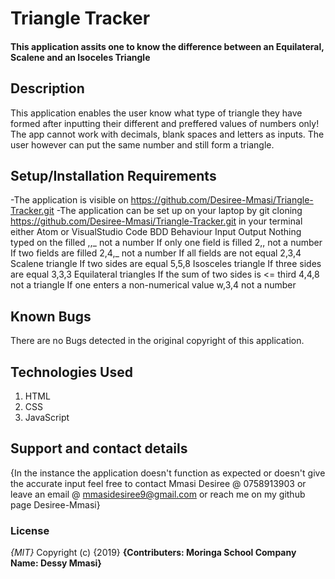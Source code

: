 # Triangle Tracker
#### This application assits one to know the difference between an Equilateral, Scalene and an Isoceles Triangle
## Description
This application enables the user know what type of triangle they have formed after inputting their different and preffered values of numbers only! The app cannot work with decimals, blank spaces and letters as inputs. The user however can put the same number and still form a triangle.
## Setup/Installation Requirements
-The application is visible on https://github.com/Desiree-Mmasi/Triangle-Tracker.git
-The application can be set up on your laptop  by git cloning https://github.com/Desiree-Mmasi/Triangle-Tracker.git in your terminal either Atom or VisualStudio Code
BDD
Behaviour	Input	Output
Nothing typed on the filled	,,_	not a number
If only one field is filled	2,,	not a number
If two fields are filled	2,4,_	not a number
If all fields are not equal	2,3,4	Scalene triangle
If two sides are equal	5,5,8	Isosceles triangle
If three sides are equal	3,3,3	Equilateral triangles
If the sum of two sides is <= third	4,4,8	not a triangle
If one enters a non-numerical value	w,3,4	not a number

## Known Bugs
There are no Bugs detected in the original copyright of this application.
## Technologies Used
1. HTML
2. CSS
3. JavaScript
## Support and contact details
{In the instance the application doesn't function as expected or doesn't give the accurate input feel free to contact Mmasi Desiree @ 0758913903 or leave an email @ mmasidesiree9@gmail.com or reach me on my github page Desiree-Mmasi}
### License
*{MIT}*
Copyright (c) {2019} **{Contributers: Moringa School
                        Company Name: Dessy Mmasi}**
